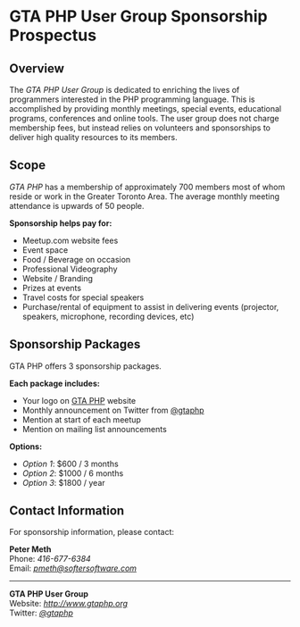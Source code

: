 GTA PHP User Group Sponsorship Prospectus
=========================================

Overview
--------

The *GTA PHP User Group* is dedicated to enriching the lives of programmers interested in the PHP programming language.  This is accomplished by providing monthly meetings, special events, educational programs, conferences and online tools.  The user group does not charge membership fees, but instead relies on volunteers and sponsorships to deliver high quality resources to its members.

Scope
-----

*GTA PHP* has a membership of approximately 700 members most of whom reside or work in the Greater Toronto Area.  The average monthly meeting attendance is upwards of 50 people.

**Sponsorship helps pay for:**

*    Meetup.com website fees
*    Event space
*    Food / Beverage on occasion
*    Professional Videography
*    Website / Branding
*    Prizes at events
*    Travel costs for special speakers
*    Purchase/rental of equipment to assist in delivering events (projector, speakers, microphone, recording devices, etc)

Sponsorship Packages
--------------------

GTA PHP offers 3 sponsorship packages.

**Each package includes:**

*    Your logo on [GTA PHP](http://www.gtaphp.org) website
*    Monthly announcement on Twitter from [@gtaphp](https://twitter.com/gtaphp)
*    Mention at start of each meetup
*    Mention on mailing list announcements

**Options:**

*    *Option 1*: $600 / 3 months
*    *Option 2*: $1000 / 6 months
*    *Option 3*: $1800 / year

Contact Information
-------------------
For sponsorship information, please contact:

**Peter Meth**  
Phone: *416-677-6384*  
Email: *<pmeth@softersoftware.com>*

* * *

**GTA PHP User Group**  
Website: *<http://www.gtaphp.org>*  
Twitter: *[@gtaphp](https://twitter.com/gtaphp)*

